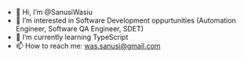- 👋 Hi, I’m @SanusiWasiu
- 👀 I’m interested in Software Development oppurtunities (Automation Engineer, Software QA Engineer, SDET)
- 🌱 I’m currently learning TypeScript
- 📫 How to reach me: was.sanusi@gmail.com

<!---
SanusiWasiu/SanusiWasiu is a ✨ special ✨ repository because its `README.md` (this file) appears on your GitHub profile.
You can click the Preview link to take a look at your changes.
--->
